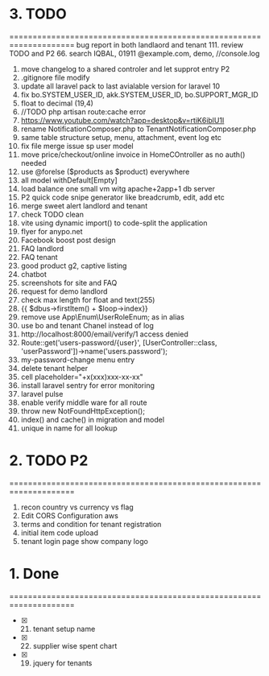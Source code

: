 
# 3. TODO 
====================================================================
bug report in both landlaord and tenant
111. review TODO and P2
66. search IQBAL, 01911 @example.com, demo, //console.log

1. move changelog to a shared controler and let supprot entry P2
1. .gitignore file modify
1.  update all laravel pack to last avialable version for laravel 10
1.	fix bo.SYSTEM_USER_ID, akk.SYSTEM_USER_ID, bo.SUPPORT_MGR_ID
2.	float to decimal (19,4)
3.	//TODO php artisan route:cache error
4.	https://www.youtube.com/watch?app=desktop&v=rtiK6iblU1I
5.	rename NotificationComposer.php to TenantNotificationComposer.php
6.	same table structure setup, menu, attachment, event log etc
7.	fix file merge issue sp user model
8.	move price/checkout/online invoice in HomeCOntroller as no auth() needed
9.	use @forelse ($products as $product) everywhere
10.	all model withDefault[Empty]
11.	load balance one small vm witg apache+2app+1 db server
12.	P2 quick code snipe generator like breadcrumb, edit, add etc
13.	merge sweet alert landlord and tenant
14.	check TODO clean
15.	vite using dynamic import() to code-split the application
16.	flyer for anypo.net
17.	Facebook boost post design
18.	FAQ landlord 
19.	FAQ tenant
20.	good product g2, captive listing
21.	chatbot
22.	screenshots for site and FAQ
23.	request for demo landlord
24.	check max length  for float and text(255)
25.	{{ $dbus->firstItem() + $loop->index}}
26.	remove use App\Enum\UserRoleEnum; as in alias
27.	use bo and tenant Chanel instead of log
28.	http://localhost:8000/email/verify/1 access denied
29.	Route::get('users-password/{user}', [UserController::class, 'userPassword'])->name('users.password');
30.	my-password-change menu entry
31.	delete tenant helper
32.	cell placeholder="+x(xxx)xxx-xx-xx"
33.	install laravel sentry for error monitoring
34.	laravel pulse
35.	enable verify middle ware for all route
36.	throw new NotFoundHttpException();
37.	index() and cache() in migration and model
38.	unique in name for all lookup

# 2. TODO P2 
====================================================================
1. recon country vs currency vs flag
2. Edit CORS Configuration aws
3. terms and condition for tenant registration
4. initial item code upload
5. tenant login page show company logo


# 1. Done 
====================================================================
- [x] 21. tenant setup name
- [x] 22. supplier wise spent chart
- [x] 19. jquery for tenants
